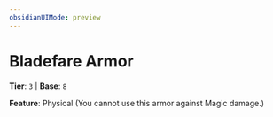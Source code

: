 ```yaml
---
obsidianUIMode: preview
---
```

# Bladefare Armor

**Tier**: `3` | **Base**: `8`

**Feature**: Physical (You cannot use this armor against Magic damage.)
